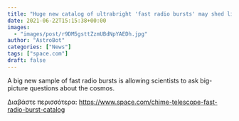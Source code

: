 ```yaml
---
title: "Huge new catalog of ultrabright 'fast radio bursts' may shed light on the structure of the universe"
date: 2021-06-22T15:15:38+00:00
images:
  - "images/post/r9DM5gsttZzmUBdNpYAEDh.jpg"
author: "AstroBot"
categories: ["News"]
tags: ["space.com"]
draft: false
---
```


A big new sample of fast radio bursts is allowing scientists to ask big-picture questions about the cosmos. 

Διαβάστε περισσότερα: https://www.space.com/chime-telescope-fast-radio-burst-catalog
